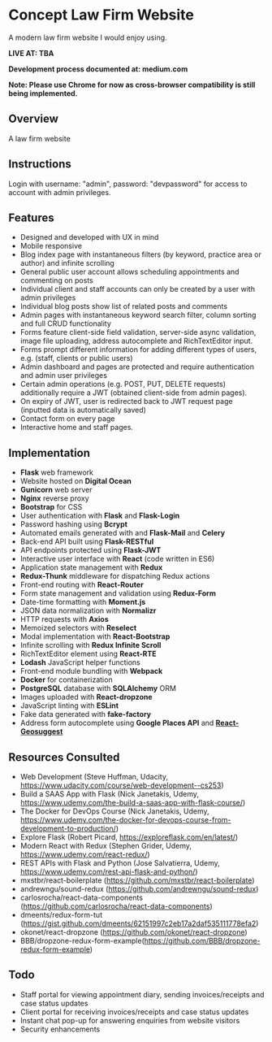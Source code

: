 # Concept Law Firm Website

A modern law firm website I would enjoy using.

<strong>LIVE AT: TBA</strong>

<strong>Development process documented at: medium.com</strong>

<strong>Note: Please use Chrome for now as cross-browser compatibility is still being implemented.</strong>

## Overview

A law firm website 

## Instructions

Login with username: "admin", password: "devpassword" for access to account with admin privileges.

## Features
- Designed and developed with UX in mind
- Mobile responsive
- Blog index page with instantaneous filters (by keyword, practice area or author) and infinite scrolling
- General public user account allows scheduling appointments and commenting on posts
- Individual client and staff accounts can only be created by a user with admin privileges
- Individual blog posts show list of related posts and comments
- Admin pages with instantaneous keyword search filter, column sorting and full CRUD functionality 
- Forms feature client-side field validation, server-side async validation, image file uploading, address autocomplete and RichTextEditor input.
- Forms prompt different information for adding different types of users, e.g. (staff, clients or public users)
- Admin dashboard and pages are protected and require authentication and admin user privileges
- Certain admin operations (e.g. POST, PUT, DELETE requests) additionally require a JWT (obtained client-side from admin pages).
- On expiry of JWT, user is redirected back to JWT request page (inputted data is automatically saved)
- Contact form on every page
- Interactive home and staff pages.

## Implementation
- <b>Flask</b> web framework
- Website hosted on <b>Digital Ocean</b>
- <b>Gunicorn</b> web server
- <b>Nginx</b> reverse proxy
- <b>Bootstrap</b> for CSS
- User authentication with <b>Flask</b> and <b>Flask-Login</b>
- Password hashing using <b>Bcrypt</b>
- Automated emails generated with and <b>Flask-Mail</b> and <b>Celery</b>
- Back-end API built using <b>Flask-RESTful</b>
- API endpoints protected using <b>Flask-JWT</b>
- Interactive user interface with <b>React</b> (code written in ES6)
- Application state management with <b>Redux</b>
- <b>Redux-Thunk</b> middleware for dispatching Redux actions
- Front-end routing with <b>React-Router</b>
- Form state management and validation using <b>Redux-Form</b>
- Date-time formatting with <b>Moment.js</b> 
- JSON data normalization with <b>Normalizr</b>
- HTTP requests with <b>Axios</b>
- Memoized selectors with <b>Reselect</b>
- Modal implementation with <b>React-Bootstrap</b>
- Infinite scrolling with <b>Redux Infinite Scroll</b>
- RichTextEditor element using <b>React-RTE</b>
- <b>Lodash</b> JavaScript helper functions
- Front-end module bundling with <b>Webpack</b>
- <b>Docker</b> for containerization
- <b>PostgreSQL</b> database with <b>SQLAlchemy</b> ORM
- Images uploaded with <b>React-dropzone</b>
- JavaScript linting with <b>ESLint</b>
- Fake data generated with <b>fake-factory</b>
- Address form autocomplete using <b>Google Places API</b> and [<b>React-Geosuggest</b>](https://github.com/ubilabs/react-geosuggest)

## Resources Consulted
- Web Development (Steve Huffman, Udacity, https://www.udacity.com/course/web-development--cs253)
- Build a SAAS App with Flask (Nick Janetakis, Udemy, https://www.udemy.com/the-build-a-saas-app-with-flask-course/)
- The Docker for DevOps Course (Nick Janetakis, Udemy, https://www.udemy.com/the-docker-for-devops-course-from-development-to-production/)
- Explore Flask (Robert Picard, https://exploreflask.com/en/latest/)
- Modern React with Redux (Stephen Grider, Udemy, https://www.udemy.com/react-redux/)
- REST APIs with Flask and Python (Jose Salvatierra, Udemy, https://www.udemy.com/rest-api-flask-and-python/)
- mxstbr/react-boilerplate (https://github.com/mxstbr/react-boilerplate)
- andrewngu/sound-redux (https://github.com/andrewngu/sound-redux)
- carlosrocha/react-data-components (https://github.com/carlosrocha/react-data-components)
- dmeents/redux-form-tut (https://gist.github.com/dmeents/62151997c2eb17a2daf535111778efa2)
- okonet/react-dropzone (https://github.com/okonet/react-dropzone)
- BBB/dropzone-redux-form-example(https://github.com/BBB/dropzone-redux-form-example)

## Todo
- Staff portal for viewing appointment diary, sending invoices/receipts and case status updates
- Client portal for receiving invoices/receipts and case status updates
- Instant chat pop-up for answering enquiries from website visitors
- Security enhancements